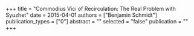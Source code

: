 +++
title = "Commodius Vici of Recirculation: The Real Problem with Syuzhet"
date = 2015-04-01
authors = ["Benjamin Schmidt"]
publication_types = ["0"]
abstract = ""
selected = "false"
publication = ""
+++
